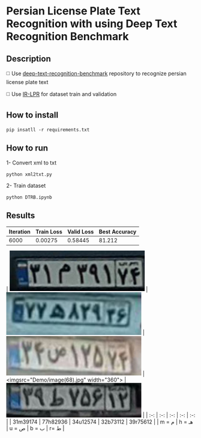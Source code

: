 # Persian License Plate Text Recognition with using Deep Text Recognition Benchmark

## Description

◻️ Use [deep-text-recognition-benchmark]([(https://github.com/clovaai/deep-text-recognition-benchmark)https://github.com/clovaai/deep-text-recognition-benchmark])
repository  to recognize persian license plate text

◻️ Use [IR-LPR]([(https://github.com/mut-deep/IR-LPR)https://github.com/mut-deep/IR-LPR]) for dataset train and validation 

## How to install
```
pip insatll -r requirements.txt
```

## How to run
1- Convert xml to txt
```
python xml2txt.py
```
2- Train dataset 
```
python DTRB.ipynb
```

## Results

| Iteration       |  Train Loss     | Valid Loss      | Best Accuracy  |
| -------         | ---             | ---             |---             |
| 6000            |    0.00275      | 0.58445         | 81.212         |




| <img src="Demo/image(50).jpg" width="360"> | <img src="Demo/image(52).jpg" width="360"> | <img src="Demo/image(53).jpg" width="360"> |
<imgsrc="Demo/image(68).jpg" width="360"> | <img src="Demo/image(64).jpg" width="360"> |
| :-:                                     | :-:                    | :-:                   | :-:                            | :-:         |
|  31m39174   |   77h82936  |   34u12574  |   32b73112  |  39r75612   |
|  m =  م     |   h =  هـ    |   u = ص    |   b = ب     |  r=  ط      |

